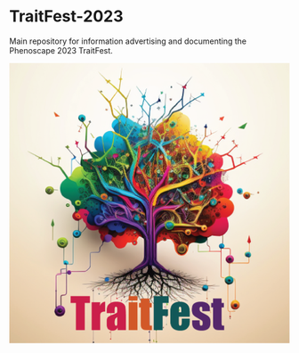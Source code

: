 # TraitFest-2023
Main repository for information advertising and documenting the Phenoscape 2023 TraitFest.

![TraitFest logo](TratFest_logo.png)
